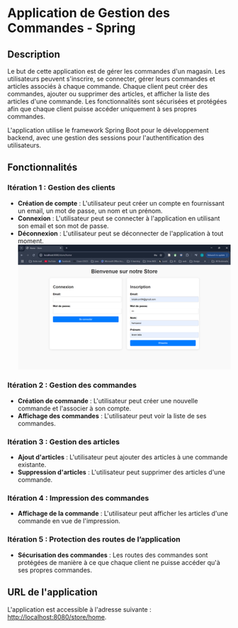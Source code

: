 # Application de Gestion des Commandes - Spring

## Description

Le but de cette application est de gérer les commandes d'un magasin. Les utilisateurs peuvent s'inscrire, se connecter, gérer leurs commandes et articles associés à chaque commande. Chaque client peut créer des commandes, ajouter ou supprimer des articles, et afficher la liste des articles d'une commande. Les fonctionnalités sont sécurisées et protégées afin que chaque client puisse accéder uniquement à ses propres commandes.

L'application utilise le framework Spring Boot pour le développement backend, avec une gestion des sessions pour l'authentification des utilisateurs.

## Fonctionnalités

### Itération 1 : Gestion des clients
- **Création de compte** : L'utilisateur peut créer un compte en fournissant un email, un mot de passe, un nom et un prénom.
- **Connexion** : L'utilisateur peut se connecter à l'application en utilisant son email et son mot de passe.
- **Déconnexion** : L'utilisateur peut se déconnecter de l'application à tout moment.
![Capture d'écran 1](images/img1.png)


### Itération 2 : Gestion des commandes
- **Création de commande** : L'utilisateur peut créer une nouvelle commande et l'associer à son compte.
- **Affichage des commandes** : L'utilisateur peut voir la liste de ses commandes.

### Itération 3 : Gestion des articles
- **Ajout d'articles** : L'utilisateur peut ajouter des articles à une commande existante.
- **Suppression d'articles** : L'utilisateur peut supprimer des articles d'une commande.

### Itération 4 : Impression des commandes
- **Affichage de la commande** : L'utilisateur peut afficher les articles d'une commande en vue de l'impression.

### Itération 5 : Protection des routes de l’application
- **Sécurisation des commandes** : Les routes des commandes sont protégées de manière à ce que chaque client ne puisse accéder qu'à ses propres commandes.

## URL de l'application

L'application est accessible à l'adresse suivante : [http://localhost:8080/store/home](http://localhost:8080/store/home).
